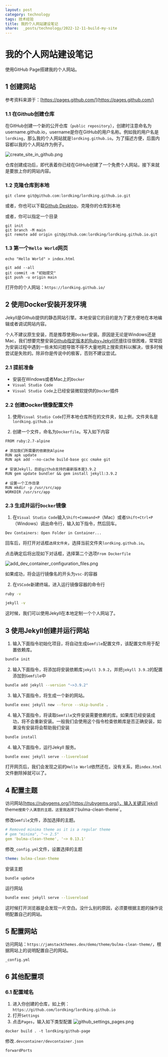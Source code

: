 ```yaml
---
layout: post
category: technology
tags: 技术经验
title: 我的个人网站建设笔记
share:  _posts/technology/2022-12-11-build-my-site
---
```


# 我的个人网站建设笔记

使用GitHub Page搭建我的个人网站。

## 1 创建网站

参考资料来源于：[https://pages.github.com/](https://pages.github.com/)

### 1.1 在Github创建仓库

在GitHub创建一个新的公开仓库（`public repository`），创建时注意命名为username.github.io，username是你在GitHub的用户名称。例如我的用户名是`lordking`，那么我的个人网站就是`lordking.github.io`。为了描述方便，后面内容都以我的个人网站作为例子。

![create_site_in_github.png](../../assets/images/technology/create_site_in_github.png)

仓库创建成功后，即代表着你已经在GitHub创建了一个免费个人网站，接下来就是要放上你的网站内容。

### 1.2 克隆仓库到本地

```shell
git clone git@github.com:lordking/lordking.github.io.git
```

或者，你也可以下载[Github Desktop](https://desktop.github.com/)，克隆你的仓库到本地

或者，你可以指定一个目录

```
git init
git branch -M main
git remote add origin git@github.com:lordking/lordking.github.io.git
```

### 1.3 第一个`Hello World`网页

```
echo "Hello World" > index.html

git add --all
git commit -m "初始提交"
git push -u origin main
```

打开你的个人网站：`https://lordking.github.io/`

## 2 使用Docker安装开发环境

Jekyll是Github提供的静态网站引擎。本地安装它的目的是为了更方便地在本地编辑或者调试网站内容。

个人不建议原生安装，而是推荐使用`Docker`安装。原因是无论是Windows还是Mac，我们想要完整安装[Github指定版本的Ruby+Jekyll环境](https://pages.github.com/versions/)往往很困难，常常因为安装过程中遇到一些未知问题导致不得不大量地网上搜索资料以解决，很多时候尝试是失败的。除非你是传说中的极客，否则不建议尝试。

### 2.1 提前准备

- 安装在Windows或者Mac上的`Docker`
- `Visual Studio Code`
- `Visual Studio Code`上已经安装微软提供的`Docker`插件

### 2.2 创建Docker镜像配置文件

1. 使用`Visual Studio Code`打开本地仓库所在的文件夹，如上例，文件夹名是`lordking.github.io`

2. 创建一个文件，命名为`Dockerfile`。写入如下内容

```
FROM ruby:2.7-alpine

# 添加我们所需要的依赖到Alpine
RUN apk update
RUN apk add --no-cache build-base gcc cmake git

# 安装Jekyll，目前github支持的最新版本是3.9.2
RUN gem update bundler && gem install jekyll:3.9.2

# 设置一个工作目录
RUN mkdir -p /usr/src/app
WORKDIR /usr/src/app
```

### 2.3 生成并运行`Docker`镜像

1. 在`Visual Studio Code`输入`Shift+Command+P`（Mac）或者`Shift+Ctrl+P`（Windows）调出命令行，输入如下指令，然后回车。

```
Dev Containers: Open Folder in Container...
```

回车后，将打开对话框`选择文件夹`，选择当前文件夹`lordking.github.io`。

点击确定后将出现如下对话框，选择第二个选项`From Dockerfile`

![add_dev_container_configuration_files.png](../../assets/images/technology/add_dev_container_configuration_files.png)

如果成功，将会运行镜像名的开头为`vsc-`的容器

2. 在`VSCode`新建终端，进入运行镜像容器的命令行

```bash
ruby -v 

jekyll -v
```

这时候，我们可以使用Jekyll在本地定制一个个人网站了。

## 3 使用Jekyll创建并运行网站

1. 输入下面指令初始化项目，将自动生成`Gemfile`配置文件，该配置文件用于配置依赖库。
```bash
bundle init
```

2. 输入下面指令，将添加将安装依赖库`jekyll 3.9.2`，并把`jekyll 3.9.2`的配置添加到`Gemfile`中
```bash
bundle add jekyll --version "~>3.9.2"
```

3. 输入下面指令，将生成一个新的网站。
```bash
bundle exec jekyll new --force --skip-bundle .
```

4. 输入下面指令，将读取`Gemfile`文件安装需要依赖的库。如果库已经安装成功，将不会重新安装。一般我们会使用这个指令检查依赖库是否正确安装，如果没有安装将会帮助我们安装
```bash
bundle install
```

4. 输入下面指令，运行Jekyll 服务。
```bash
bundle exec jekyll serve --livereload
```

打开网页后，我们会发现之前的`Hello World`依然还在。没有关系，把`index.html`文件删除掉就可以了。

## 4 配置主题

访问网站[https://rubygems.org/](https://rubygems.org/)，输入关键词`jekyll theme`搜索个人满意的主题。这里我选择了`bulma-clean-theme`。

修改`Gemfile`文件，添加选择的主题。
```yml
# Removed minima theme as it is a regular theme
# gem "minima", "~> 2.5"
gem 'bulma-clean-theme', '~> 0.13.1'
```

修改`_config.yml`文件，设置选择的主题
```yml
theme: bulma-clean-theme
```

安装主题
```
bundle update
```

运行网站
```bash
bundle exec jekyll serve --livereload
```


这时候打开浏览器是会发现一片空白。没什么别的原因，必须要根据主题的操作说明配置自己的网站。

## 5 配置网站

访问网站：`https://jamstackthemes.dev/demo/theme/bulma-clean-theme/`，根据网站上的说明配置自己的网站。

`_config.yml`

## 6 其他配置项
### 6.1 配置域名

1. 进入你创建的仓库，如上例：`https://github.com/lordking/lordking.github.io`
2. 打开`Settings`
3. 点击`Pages`，输入如下类型配置
![github_settings_pages.png](../../assets/images/technology/github_settings_pages.png)


```
docker build . -t lordking/github-page
```


修改`.devcontainer/devcontainer.json`
```
forwardPorts
```
